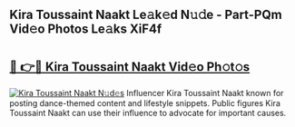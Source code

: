 ## Kira Toussaint Naakt Le𝚊k𝚎d N𝚞𝚍e - Part-PQm Vid𝚎o Photos Le𝚊ks XiF4f

# <h2><a href="http://fbaif6t.evod.top/?m=Kira+Toussaint+Naakt">🔗 👉🔴 Kira Toussaint Naakt Vid𝚎o Ph𝚘t𝚘s</a></h2>

[![Kira Toussaint Naakt N𝚞d𝚎s](https://i.imgur.com/8V9OHl7.gif)](http://fbaif6t.evod.top/?m=Kira+Toussaint+Naakt)
Influencer Kira Toussaint Naakt known for posting dance-themed content and lifestyle snippets. Public figures Kira Toussaint Naakt can use their influence to advocate for important causes. 

